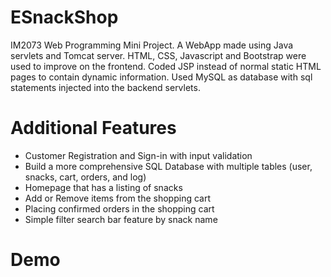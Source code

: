 # ESnackShop
IM2073 Web Programming Mini Project. 
A WebApp made using Java servlets and Tomcat server. HTML, CSS, Javascript and Bootstrap were used to improve on the frontend. Coded JSP instead of normal static HTML pages to contain dynamic information. Used MySQL as database with sql statements injected into the backend servlets.

# Additional Features
- Customer Registration and Sign-in with input validation
- Build a more comprehensive SQL Database with multiple tables (user, snacks, cart, orders, and log)
- Homepage that has a listing of snacks
- Add or Remove items from the shopping cart
- Placing confirmed orders in the shopping cart
- Simple filter search bar feature by snack name

# Demo
